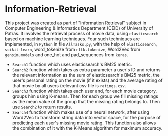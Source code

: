 # Information-Retrieval
This project was created as part of "Information Retrieval" subject in Computer Engineering &amp; Informatics Department (CEID) of University of Patras. It involves the retrieval process of movie data, using `elasticsearch` based on machine learning techniques. Four such techniques are implemented, in `Python` in file `AllTasks.py`, with the help of `elasticsearch`, `scikit-learn`, word_tokenize from `nltk.tokenize`, Word2Vec from `gensim.models` and one_hot and pad_sequences from `keras`.

- `Search1` function which uses elasticsearch's BM25 metric.
- `Search2` function which takes as extra parameter a user's ID and returns the relevant information as the sum of elasticsearch's BM25 metric, the user's personal rating on the movie (if it exists) and the average rating of that movie by all users (relevant csv file is `ratings.csv`.
- `Search3` function which takes each user and, for each movie category, groups him using K-means. Then for each group we fill missing ratings as the mean value of the group that the missing rating belongs to. Then use `Search2` to return results.
- `Search4` function which makes use of a neural network, after using Word2Vec to transform string data into vector space, for the purpose of predicting each user's missing movie rating. This function also allows the combination of it with the K-Means algorithm for maximum accuracy.
